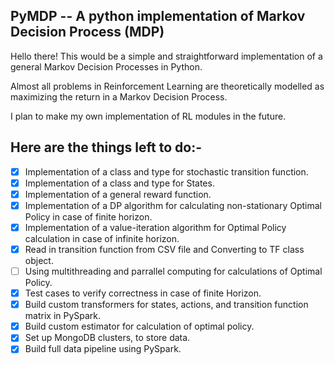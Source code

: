 ## PyMDP -- A python implementation of Markov Decision Process (MDP)

Hello there! This would be a simple and straightforward implementation of a general Markov Decision Processes in Python.

Almost all problems in Reinforcement Learning are theoretically modelled as maximizing the return in a Markov Decision Process.

I plan to make my own implementation of RL modules in the future.

## Here are the things left to do:-

- [x] Implementation of a class and type for stochastic transition function.
- [x] Implementation of a class and type for States.
- [x] Implementation of a general reward function.
- [x] Implementation of a DP algorithm for calculating non-stationary Optimal Policy in case of finite horizon.
- [x] Implementation of a value-iteration algorithm for Optimal Policy calculation in case of infinite horizon.
- [x] Read in transition function from CSV file and Converting to TF class object.
- [ ] Using multithreading and parrallel computing for calculations of Optimal Policy.
- [x] Test cases to verify correctness in case of finite Horizon.
- [x] Build custom transformers for states, actions, and transition function matrix in PySpark. 
- [x] Build custom estimator for calculation of optimal policy. 
- [x] Set up MongoDB clusters, to store data. 
- [x] Build full data pipeline using PySpark. 